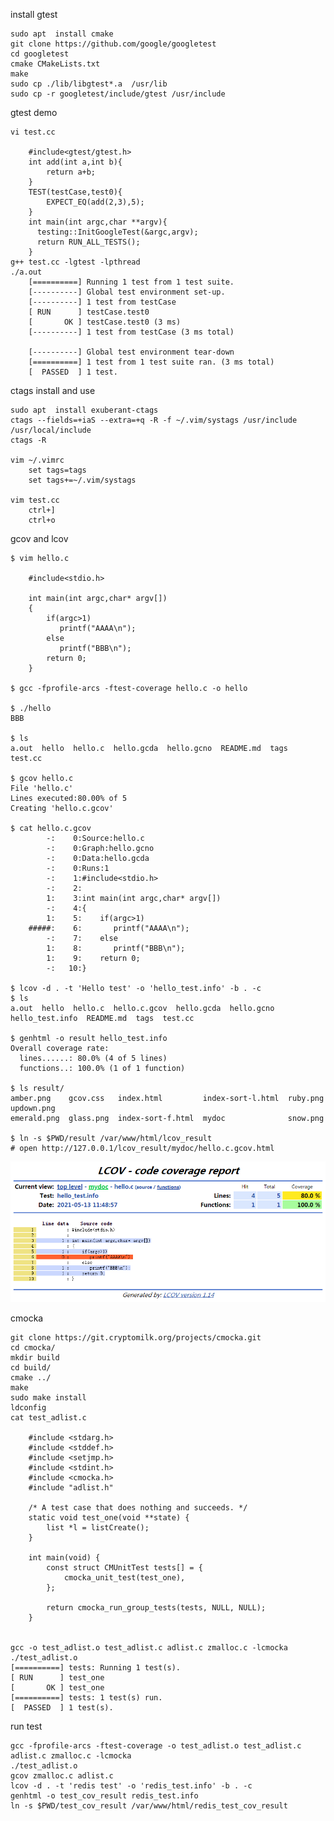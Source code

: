 install gtest

    sudo apt  install cmake
    git clone https://github.com/google/googletest
    cd googletest
    cmake CMakeLists.txt
    make
    sudo cp ./lib/libgtest*.a  /usr/lib
    sudo cp -r googletest/include/gtest /usr/include

gtest demo

    vi test.cc

        #include<gtest/gtest.h>
        int add(int a,int b){
            return a+b;
        }
        TEST(testCase,test0){
            EXPECT_EQ(add(2,3),5);
        }
        int main(int argc,char **argv){
          testing::InitGoogleTest(&argc,argv);
          return RUN_ALL_TESTS();
        }
    g++ test.cc -lgtest -lpthread
    ./a.out
        [==========] Running 1 test from 1 test suite.
        [----------] Global test environment set-up.
        [----------] 1 test from testCase
        [ RUN      ] testCase.test0
        [       OK ] testCase.test0 (3 ms)
        [----------] 1 test from testCase (3 ms total)

        [----------] Global test environment tear-down
        [==========] 1 test from 1 test suite ran. (3 ms total)
        [  PASSED  ] 1 test.

ctags install and use

	sudo apt  install exuberant-ctags
	ctags --fields=+iaS --extra=+q -R -f ~/.vim/systags /usr/include /usr/local/include
	ctags -R

	vim ~/.vimrc
		set tags=tags
		set tags+=~/.vim/systags

	vim test.cc
		ctrl+]
		ctrl+o

gcov and lcov

	$ vim hello.c

		#include<stdio.h>

		int main(int argc,char* argv[])
		{
			if(argc>1)
			   printf("AAAA\n");
			else
			   printf("BBB\n");
			return 0;
		}    

	$ gcc -fprofile-arcs -ftest-coverage hello.c -o hello

	$ ./hello
	BBB

	$ ls
	a.out  hello  hello.c  hello.gcda  hello.gcno  README.md  tags  test.cc

	$ gcov hello.c
	File 'hello.c'
	Lines executed:80.00% of 5
	Creating 'hello.c.gcov'

	$ cat hello.c.gcov
			-:    0:Source:hello.c
			-:    0:Graph:hello.gcno
			-:    0:Data:hello.gcda
			-:    0:Runs:1
			-:    1:#include<stdio.h>
			-:    2:
			1:    3:int main(int argc,char* argv[])
			-:    4:{
			1:    5:    if(argc>1)
		#####:    6:       printf("AAAA\n");
			-:    7:    else
			1:    8:       printf("BBB\n");
			1:    9:    return 0;
			-:   10:}
		
	$ lcov -d . -t 'Hello test' -o 'hello_test.info' -b . -c
	$ ls
	a.out  hello  hello.c  hello.c.gcov  hello.gcda  hello.gcno  hello_test.info  README.md  tags  test.cc

	$ genhtml -o result hello_test.info
	Overall coverage rate:
	  lines......: 80.0% (4 of 5 lines)
	  functions..: 100.0% (1 of 1 function)

	$ ls result/
	amber.png    gcov.css   index.html         index-sort-l.html  ruby.png  updown.png
	emerald.png  glass.png  index-sort-f.html  mydoc              snow.png

	$ ln -s $PWD/result /var/www/html/lcov_result
	# open http://127.0.0.1/lcov_result/mydoc/hello.c.gcov.html

![](images/lcov_result.png)

cmocka

	git clone https://git.cryptomilk.org/projects/cmocka.git
	cd cmocka/
	mkdir build
	cd build/
	cmake ../
	make
	sudo make install
	ldconfig
	cat test_adlist.c

		#include <stdarg.h>
		#include <stddef.h>
		#include <setjmp.h>
		#include <stdint.h>
		#include <cmocka.h>
		#include "adlist.h"

		/* A test case that does nothing and succeeds. */
		static void test_one(void **state) {
			list *l = listCreate();
		}

		int main(void) {
			const struct CMUnitTest tests[] = {
				cmocka_unit_test(test_one),
			};

			return cmocka_run_group_tests(tests, NULL, NULL);
		}


	gcc -o test_adlist.o test_adlist.c adlist.c zmalloc.c -lcmocka
	./test_adlist.o
	[==========] tests: Running 1 test(s).
	[ RUN      ] test_one
	[       OK ] test_one
	[==========] tests: 1 test(s) run.
	[  PASSED  ] 1 test(s).

run test

    gcc -fprofile-arcs -ftest-coverage -o test_adlist.o test_adlist.c adlist.c zmalloc.c -lcmocka 
    ./test_adlist.o
    gcov zmalloc.c adlist.c
    lcov -d . -t 'redis test' -o 'redis_test.info' -b . -c
    genhtml -o test_cov_result redis_test.info
    ln -s $PWD/test_cov_result /var/www/html/redis_test_cov_result
